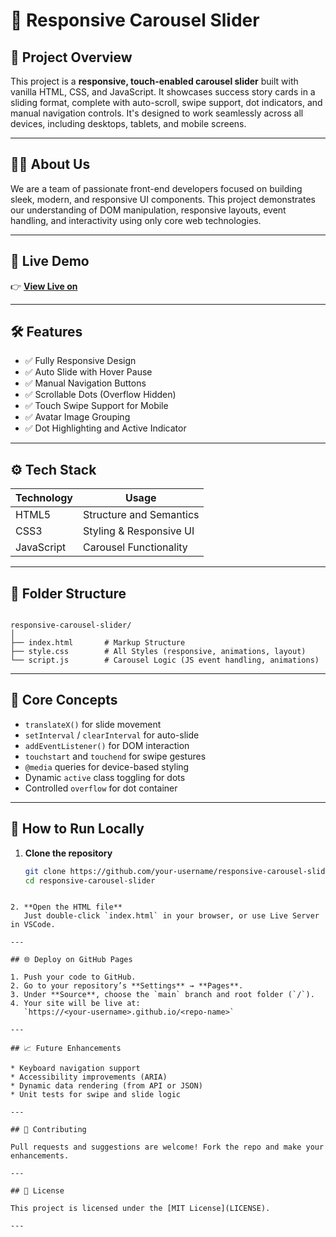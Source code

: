 # 🚀 Responsive Carousel Slider

## 📌 Project Overview

This project is a **responsive, touch-enabled carousel slider** built with vanilla HTML, CSS, and JavaScript. It showcases success story cards in a sliding format, complete with auto-scroll, swipe support, dot indicators, and manual navigation controls. It's designed to work seamlessly across all devices, including desktops, tablets, and mobile screens.

---

## 🙋‍♂️ About Us

We are a team of passionate front-end developers focused on building sleek, modern, and responsive UI components. This project demonstrates our understanding of DOM manipulation, responsive layouts, event handling, and interactivity using only core web technologies.

---

## 🔗 Live Demo

👉 [**View Live on**](https://coursel572.ccbp.tech/)

---

## 🛠️ Features

- ✅ Fully Responsive Design
- ✅ Auto Slide with Hover Pause
- ✅ Manual Navigation Buttons
- ✅ Scrollable Dots (Overflow Hidden)
- ✅ Touch Swipe Support for Mobile
- ✅ Avatar Image Grouping
- ✅ Dot Highlighting and Active Indicator

---

## ⚙️ Tech Stack

| Technology | Usage                    |
|------------|--------------------------|
| HTML5      | Structure and Semantics  |
| CSS3       | Styling & Responsive UI  |
| JavaScript | Carousel Functionality   |

---

## 📁 Folder Structure

```

responsive-carousel-slider/
│
├── index.html       # Markup Structure
├── style.css        # All Styles (responsive, animations, layout)
└── script.js        # Carousel Logic (JS event handling, animations)

````

---

## 📖 Core Concepts

- `translateX()` for slide movement
- `setInterval` / `clearInterval` for auto-slide
- `addEventListener()` for DOM interaction
- `touchstart` and `touchend` for swipe gestures
- `@media` queries for device-based styling
- Dynamic `active` class toggling for dots
- Controlled `overflow` for dot container

---

## 🚀 How to Run Locally

1. **Clone the repository**
   ```bash
   git clone https://github.com/your-username/responsive-carousel-slider.git
   cd responsive-carousel-slider
````

2. **Open the HTML file**
   Just double-click `index.html` in your browser, or use Live Server in VSCode.

---

## 🌐 Deploy on GitHub Pages

1. Push your code to GitHub.
2. Go to your repository’s **Settings** → **Pages**.
3. Under **Source**, choose the `main` branch and root folder (`/`).
4. Your site will be live at:
   `https://<your-username>.github.io/<repo-name>`

---

## 📈 Future Enhancements

* Keyboard navigation support
* Accessibility improvements (ARIA)
* Dynamic data rendering (from API or JSON)
* Unit tests for swipe and slide logic

---

## 🤝 Contributing

Pull requests and suggestions are welcome! Fork the repo and make your enhancements.

---

## 📜 License

This project is licensed under the [MIT License](LICENSE).

---

